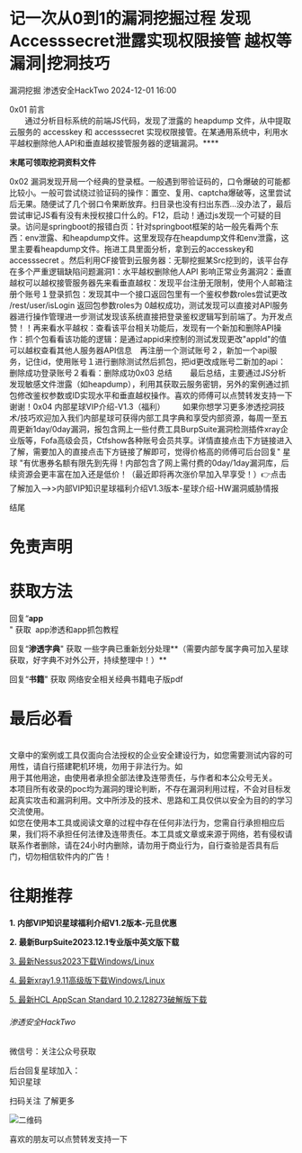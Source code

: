 #  记一次从0到1的漏洞挖掘过程 发现Accesssecret泄露实现权限接管 越权等漏洞|挖洞技巧   
漏洞挖掘  渗透安全HackTwo   2024-12-01 16:00  
  
0x01 前言   
       通过分析目标系统的前端JS代码，发现了泄露的 heapdump 文件，从中提取云服务的 accesskey 和 accesssecret 实现权限接管。在某通用系统中，利用水平越权删除他人API和垂直越权接管服务器的逻辑漏洞。****  
  
**末尾可领取挖洞资料文件**  
  
0x02 漏洞发现开局一个经典的登录框。一般遇到带验证码的，口令爆破的可能都比较小。一般可尝试绕过验证码的操作：置空、复用、captcha爆破等，这里尝试后无果。随便试了几个弱口令果断放弃。扫目录也没有扫出东西…没办法了，最后尝试审记JS看有没有未授权接口什么的。F12，启动！通过js发现一个可疑的目录。访问是springboot的报错白页：针对springboot框架的站一般先看两个东西：env泄露、和heapdump文件。这里发现存在heapdump文件和env泄露，这里主要看heapdump文件。拖进工具里面分析，拿到云的accesskey和accesssecret 。然后利用CF接管到云服务器：无聊挖掘某Src挖到的，该平台存在多个严重逻辑缺陷问题漏洞1：水平越权删除他人API 影响正常业务漏洞2：垂直越权可以越权接管服务器先来看垂直越权：发现平台注册无限制，使用个人邮箱注册个账号１登录抓包：发现其中一个接口返回包里有一个鉴权参数roles尝试更改 /rest/user/isLogin 返回包参数roles为 0越权成功，测试发现可以直接对API服务器进行操作管理进一步测试发现该系统直接把登录鉴权逻辑写到前端了。为开发点赞！！再来看水平越权：查看该平台相关功能后，发现有一个新加和删除API操作：抓个包看看该功能的逻辑：是通过appid来控制的测试发现更改"appId"的值 可以越权查看其他人服务器API信息　再注册一个测试账号２，新加一个api服务，记住id，使用账号１进行删除测试然后抓包，把id更改成账号二新加的api：删除成功登录账号２看看：删除成功0x03 总结        最后总结，主要通过JS分析发现敏感文件泄露（如heapdump），利用其获取云服务密钥，另外的案例通过抓包修改鉴权参数或ID实现水平和垂直越权操作。喜欢的师傅可以点赞转发支持一下谢谢！0x04 内部星球VIP介绍-V1.3（福利）        如果你想学习更多渗透挖洞技术/技巧欢迎加入我们内部星球可获得内部工具字典和享受内部资源，每周一至五周更新1day/0day漏洞，报包含网上一些付费工具BurpSuite漏洞检测插件xray企业版等，Fofa高级会员，Ctfshow各种账号会员共享。详情直接点击下方链接进入了解，需要加入的直接点击下方链接了解即可，觉得价格高的师傅可后台回复" 星球 "有优惠券名额有限先到先得！内部包含了网上需付费的0day/1day漏洞库，后续资源会更丰富在加入还是低价！（最近即将再次涨价早加入早享受！）👉点击了解加入-->>内部VIP知识星球福利介绍V1.3版本-星球介绍-HW漏洞威胁情报  
  
结尾  
  
# 免责声明  
  
  
# 获取方法  
  
  
回复“**app**  
" 获取  app渗透和app抓包教程  
  
回复“**渗透字典**" 获取 一些字典已重新划分处理**（需要内部专属字典可加入星球获取，好字典不对外公开，持续整理中！）**  
  
  
回复“**书籍**" 获取 网络安全相关经典书籍电子版pdf  
  
# 最后必看  
  
  
      
文章中的案例或工具仅面向合法授权的企业安全建设行为，如您需要测试内容的可用性，请自行搭建靶机环境，勿用于非法行为。如  
用于其他用途，由使用者承担全部法律及连带责任，与作者和本公众号无关。  
本项目所有收录的poc均为漏洞的理论判断，不存在漏洞利用过程，不会对目标发起真实攻击和漏洞利用。文中所涉及的技术、思路和工具仅供以安全为目的的学习交流使用。  
如您在使用本工具或阅读文章的过程中存在任何非法行为，您需自行承担相应后果，我们将不承担任何法律及连带责任。本工具或文章或来源于网络，若有侵权请联系作者删除，请在24小时内删除，请勿用于商业行为，自行查验是否具有后门，切勿相信软件内的广告！  
  
  
  
  
  
# 往期推荐  
  
  
**1. 内部VIP知识星球福利介绍V1.2版本-元旦优惠**  
  
**2. 最新BurpSuite2023.12.1专业版中英文版下载**  
  
[3. 最新Nessus2023下载Windows/Linux](http://mp.weixin.qq.com/s?__biz=Mzg3ODE2MjkxMQ==&mid=2247484713&idx=1&sn=0fdab59445d9e0849843077365607b18&chksm=cf16a399f8612a8f6feb8362b1d946ea15ce4ff8a4a4cf0ce2c21f433185c622136b3c5725f3&scene=21#wechat_redirect)  
  
  
[4. 最新xray1.9.11高级版下载Windows/Linux](http://mp.weixin.qq.com/s?__biz=Mzg3ODE2MjkxMQ==&mid=2247483882&idx=1&sn=e1bf597eb73ee7881ae132cc99ac0c8e&chksm=cf16a75af8612e4c73eda9f52218ccfc6de72725eb37aff59e181435de095b71e653b446c521&scene=21#wechat_redirect)  
  
  
[5. 最新HCL AppScan Standard 10.2.128273破解版下载](http://mp.weixin.qq.com/s?__biz=Mzg3ODE2MjkxMQ==&mid=2247483850&idx=1&sn=8fad4ed1e05443dce28f6ee6d89ab920&chksm=cf16a77af8612e6c688c55f7a899fe123b0f71735eb15988321d0bd4d14363690c96537bc1fb&scene=21#wechat_redirect)  
  
  
  
###### 渗透安全HackTwo  
  
  
微信号：关注公众号获取  
  
后台回复星球加入：  
知识星球  
  
扫码关注 了解更多  
  
![](https://mmbiz.qpic.cn/sz_mmbiz_png/RjOvISzUFq6qFFAxdkV2tgPPqL76yNTw38UJ9vr5QJQE48ff1I4Gichw7adAcHQx8ePBPmwvouAhs4ArJFVdKkw/640?wx_fmt=png "二维码")  
  
  
  
喜欢的朋友可以点赞转发支持一下  
  
  
